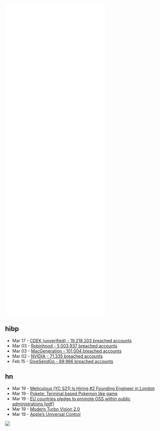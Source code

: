 ![Metrics](https://raw.githubusercontent.com/phixion/phixion/master/metrics.svg)

## hibp

<!--
for https://github.com/phixion/phixion/blob/main/.github/workflows/feeds.yml
-->
<!--START_SECTION:haveibeenpwnd-->
- Mar 17 - [CDEK (unverified) - 19,218,203 breached accounts](https://haveibeenpwned.com/PwnedWebsites#CDEK)
- Mar 03 - [Robinhood - 5,003,937 breached accounts](https://haveibeenpwned.com/PwnedWebsites#Robinhood)
- Mar 03 - [MacGeneration - 101,004 breached accounts](https://haveibeenpwned.com/PwnedWebsites#MacGeneration)
- Mar 02 - [NVIDIA - 71,335 breached accounts](https://haveibeenpwned.com/PwnedWebsites#NVIDIA)
- Feb 15 - [GiveSendGo - 89,966 breached accounts](https://haveibeenpwned.com/PwnedWebsites#GiveSendGo)
<!--END_SECTION:haveibeenpwnd-->

## hn

<!--
for https://github.com/phixion/phixion/blob/main/.github/workflows/feeds.yml
-->
<!--START_SECTION:hn-->
- Mar 19 - [Meticulous (YC S21) Is Hiring #2 Founding Engineer in London](https://news.ycombinator.com/item?id=30733094)
- Mar 19 - [Pokete: Terminal based Pokemon like game](https://github.com/lxgr-linux/pokete)
- Mar 19 - [EU countries pledge to promote OSS within public administrations [pdf]](https://www.transformation.gouv.fr/files/presse/Declaration_common_values_challenges_european%20public_administrations_1.pdf)
- Mar 19 - [Modern Turbo Vision 2.0](https://github.com/magiblot/tvision)
- Mar 19 - [Apple’s Universal Control](https://500ish.com/it-really-just-works-d359cfcdffe6?gi=5e5236274b4e)
<!--END_SECTION:hn-->

<!--
for https://yhype.me
-->
![](https://hit.yhype.me/github/profile?user_id=13013670)
